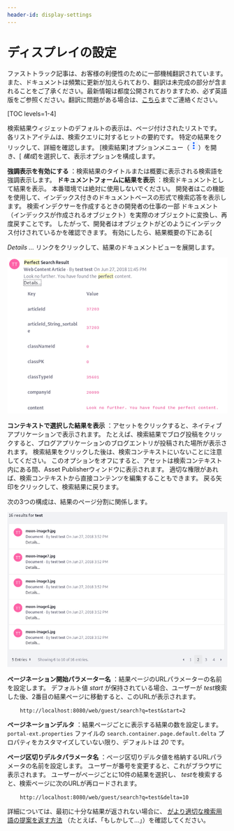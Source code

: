 ```yaml
---
header-id: display-settings
---
```


# ディスプレイの設定

<p class="alert alert-info"><span class="wysiwyg-color-blue120">ファストトラック記事は、お客様の利便性のために一部機械翻訳されています。また、ドキュメントは頻繁に更新が加えられており、翻訳は未完成の部分が含まれることをご了承ください。最新情報は都度公開されておりますため、必ず英語版をご参照ください。翻訳に問題がある場合は、<a href="mailto:support-content-jp@liferay.com">こちら</a>までご連絡ください。</span></p>

[TOC levels=1-4]

検索結果ウィジェットのデフォルトの表示は、ページ付けされたリストです。 各リストアイテムは、検索クエリに対するヒットの要約です。 特定の結果をクリックして、詳細を確認します。 [検索結果]オプションメニュー（![Options](../../../images/icon-app-options.png)）を開き、[ *構成*]を選択して、表示オプションを構成します。

**強調表示を有効にする** ：検索結果のタイトルまたは概要に表示される検索語を強調表示します。
**ドキュメントフォームに結果を表示** ：検索ドキュメントとして結果を表示<!--(/docs/7-1/tutorials/-/knowledge_base/t/introduction-to-liferay-search)-->。 本番環境では絶対に使用しないでください。 開発者はこの機能を使用して、インデックス付きのドキュメントベースの形式で検索応答を表示します。 検索インデクサーを作成するときの開発者の仕事の一部<!--(/docs/7-1/tutorials/-/knowledge_base/t/introduction-to-liferay-search#indexers)--> ドキュメント（インデックスが作成されるオブジェクト）を実際のオブジェクトに変換し、再度戻すことです。 したがって、開発者はオブジェクトがどのようにインデックス付けされているかを確認できます。 有効にしたら、結果概要の下にある[ 

*Details ...* リンクをクリックして、結果のドキュメントビューを展開します。

![図1：結果ドキュメントを表示すると、特定のアセットに対して何がインデックス付けされているかを正確に検査できます。 これは1つのドキュメントのほんの一部です。](../../../images/search-results-document.png)

**コンテキストで選択した結果を表示** ：アセットをクリックすると、ネイティブアプリケーションで表示されます。 たとえば、検索結果でブログ投稿をクリックすると、ブログアプリケーションのブログエントリが投稿された場所が表示されます。 検索結果をクリックした後は、検索コンテキストにいないことに注意してください。 このオプションをオフにすると、アセットは検索コンテキスト内にある間、Asset Publisherウィンドウに表示されます。 適切な権限があれば、検索コンテキストから直接コンテンツを編集することもできます。 戻る矢印をクリックして、検索結果に戻ります。

次の3つの構成は、結果のページ分割に関係します。

![図2：ページごとの結果の数、およびページネーションの動作を制御するために使用されるURLパラメーター名は構成可能です。](../../../images/search-results-pagination.png)

**ページネーション開始パラメーター名** ：結果ページのURLパラメーターの名前を設定します。 デフォルト値 *start* が保持されている場合、ユーザーが *test*検索した後、2番目の結果ページに移動すると、このURLが表示されます。

``` 
    http://localhost:8080/web/guest/search?q=test&start=2
```

**ページネーションデルタ** ：結果ページごとに表示する結果の数を設定します。 `portal-ext.properties` ファイルの `search.container.page.default.delta` プロパティをカスタマイズしていない限り、デフォルトは *20* です。

**ページ区切りデルタパラメータ名** ：ページ区切りデルタ値を格納するURLパラメータの名前を設定します。 ユーザーが番号を変更すると、これがブラウザに表示されます。 ユーザーがページごとに10件の結果を選択し、 *test*を検索すると、検索ページに次のURLが再ロードされます。

``` 
    http://localhost:8080/web/guest/search?q=test&delta=10
```

詳細については、最初に十分な結果が返されない場合に、 [がより適切な検索用語の提案を返す方法](/docs/7-1/user/-/knowledge_base/u/searching-for-assets#search-suggestions) （たとえば、「もしかして...」）を確認してください。
